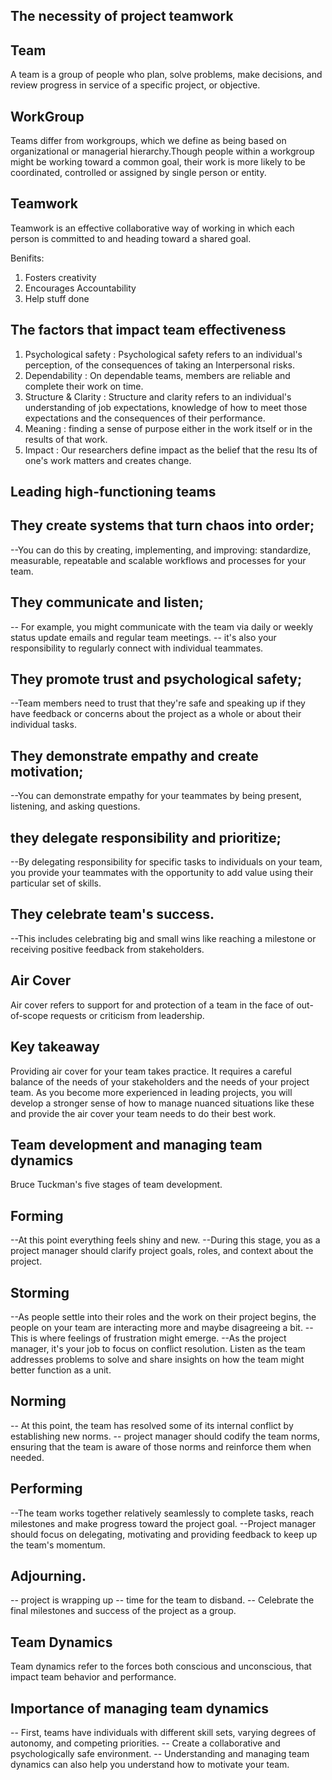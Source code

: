 ## The necessity of project teamwork

## Team
A team is a group of people who plan, solve problems, make decisions, and review progress in service of a specific project, or objective. 

## WorkGroup
Teams differ from workgroups, which we define as being based on organizational or managerial hierarchy.Though people within a workgroup might be working toward a common goal, their work is more likely to be coordinated, controlled or assigned by single person or entity.

## Teamwork
Teamwork is an effective collaborative way of working in which each person is committed to and heading toward a shared goal. 

Benifits:
1. Fosters creativity
2. Encourages Accountability
3. Help stuff done

## The factors that impact team effectiveness
1. Psychological safety : Psychological safety refers to an individual's perception, of the consequences of taking an Interpersonal risks.
2. Dependability : On dependable teams, members are reliable and complete their work on time.
3. Structure & Clarity : Structure and clarity refers to an individual's understanding of job expectations, knowledge of how to meet those expectations and the consequences of their performance.
4. Meaning : finding a sense of purpose either in the work itself or in the results of that work.
5. Impact : Our researchers define impact as the belief that the resu	lts of one's work matters and creates change. 


## Leading high-functioning teams

## They create systems that turn chaos into order; 
--You can do this by creating, implementing, and improving: standardize, measurable, repeatable and scalable workflows and processes for your team.
## They communicate and listen;  
-- For example, you might communicate with the team via daily or weekly status update emails and regular team meetings. 
-- it's also your responsibility to regularly connect with individual teammates.
## They promote trust and psychological safety;
--Team members need to trust that they're safe and speaking up if they have feedback or concerns about the project as a whole or about their individual tasks.
## They demonstrate empathy and create motivation;
--You can demonstrate empathy for your teammates by being present, listening, and asking questions. 
## they delegate responsibility and prioritize;
--By delegating responsibility for specific tasks to individuals on your team, you provide your teammates with the opportunity to add value using their particular set of skills. 
## They celebrate team's success.
--This includes celebrating big and small wins like reaching a milestone or receiving positive feedback from stakeholders.

## Air Cover
Air cover refers to support for and protection of a team in the face of out-of-scope requests or criticism from leadership. 

## Key takeaway
Providing air cover for your team takes practice. It requires a careful balance of the needs of your stakeholders and the needs of your project team. As you become more experienced in leading projects, you will develop a stronger sense of how to manage nuanced situations like these and provide the air cover your team needs to do their best work. 

## Team development and managing team dynamics
Bruce Tuckman's five stages of team development. 
## Forming
--At this point everything feels shiny and new.
--During this stage, you as a project manager should clarify project goals, roles, and context about the project. 
## Storming
--As people settle into their roles and the work on their project begins, the people on your team are interacting more and maybe disagreeing a bit. 
--This is where feelings of frustration might emerge.
--As the project manager, it's your job to focus on conflict resolution. Listen as the team addresses problems to solve and share insights on how the team might better function as a unit.
## Norming
-- At this point, the team has resolved some of its internal conflict by establishing new norms.
-- project manager should codify the team norms, ensuring that the team is aware of those norms and reinforce them when needed.
## Performing
--The team works together relatively seamlessly to complete tasks, reach milestones and make progress toward the project goal.
--Project manager should focus on delegating, motivating and providing feedback to keep up the team's momentum.
## Adjourning.
-- project is wrapping up
-- time for the team to disband.
-- Celebrate the final milestones and success of the project as a group.

## Team Dynamics
Team dynamics refer to the forces both conscious and unconscious, that impact team behavior and performance.

## Importance of managing team dynamics
-- First, teams have individuals with different skill sets, varying degrees of autonomy, and competing priorities.
-- Create a collaborative and psychologically safe environment.
-- Understanding and managing team dynamics can also help you understand how to motivate your team.
